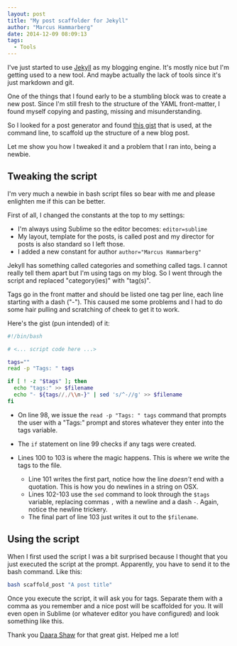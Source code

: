 ```yaml
---
layout: post
title: "My post scaffolder for Jekyll"
author: "Marcus Hammarberg"
date: 2014-12-09 08:09:13
tags:
  - Tools
---
```


I've just started to use [Jekyll](http://jekyllrb.com) as my blogging engine. It's mostly nice but I'm getting used to a new tool. And maybe actually the lack of tools since it's just markdown and git.

One of the things that I found early to be a stumbling block was to create a new post. Since I'm still fresh to the structure of the YAML front-matter, I found myself copying and pasting, missing and misunderstanding.

So I looked for a post generator and found [this gist](https://gist.github.com/kabrooski/6107707) that is used, at the command line, to scaffold up the structure of a new blog post.

Let me show you how I tweaked it and a problem that I ran into, being a newbie.

## Tweaking the script

I'm very much a newbie in bash script files so bear with me and please enlighten me if this can be better.

First of all, I changed the constants at the top to my settings:

- I'm always using Sublime so the editor becomes: `editor=sublime`
- My layout, template for the posts, is called post and my director for posts is also standard so I left those.
- I added a new constant for author `author="Marcus Hammarberg"`

Jekyll has something called categories and something called tags. I cannot really tell them apart but I'm using tags on my blog. So I went through the script and replaced "category(ies)" with "tag(s)".

Tags go in the front matter and should be listed one tag per line, each line starting with a dash ("-"). This caused me some problems and I had to do some hair pulling and scratching of cheek to get it to work.

Here's the gist (pun intended) of it:

```bash
#!/bin/bash

# <... script code here ...>

tags=""
read -p "Tags: " tags

if [ ! -z "$tags" ]; then
  echo "tags:" >> $filename
  echo "- ${tags//,/\\n-}" | sed 's/^-//g' >> $filename
fi
```

- On line 98, we issue the `read -p "Tags: " tags` command that prompts the user with a "Tags:" prompt and stores whatever they enter into the tags variable.
- The `if` statement on line 99 checks if any tags were created.
- Lines 100 to 103 is where the magic happens. This is where we write the tags to the file.

  - Line 101 writes the first part, notice how the line *doesn't* end with a quotation. This is how you do newlines in a string on OSX.
  - Lines 102-103 use the `sed` command to look through the `$tags` variable, replacing commas `,` with a newline and a dash `-`. Again, notice the newline trickery.
  - The final part of line 103 just writes it out to the `$filename`.

## Using the script

When I first used the script I was a bit surprised because I thought that you just executed the script at the prompt. Apparently, you have to send it to the bash command. Like this:

```bash
bash scaffold_post "A post title"
```

Once you execute the script, it will ask you for tags. Separate them with a comma as you remember and a nice post will be scaffolded for you. It will even open in Sublime (or whatever editor you have configured) and look something like this.

Thank you [Daara Shaw](https://gist.github.com/kabrooski) for that great gist. Helped me a lot!